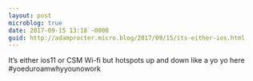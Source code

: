 ```yaml
---
layout: post
microblog: true
date: 2017-09-15 13:18 -0000
guid: http://adamprocter.micro.blog/2017/09/15/its-either-ios.html
---
```

It’s either ios11 or CSM Wi-fi but hotspots up and down like a yo yo here #yoeduroamwhyyounowork
